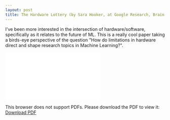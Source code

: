 ```yaml
---
layout: post
title: The Hardware Lottery (by Sara Hooker, at Google Research, Brain Team)
---
```


I've been more interested in the intersection of hardware/software, specifically as it relates to the future of ML. This is a really cool paper taking a birds-eye perspective of the question "How do limitations in hardware direct and shape research topics in Machine Learning?".

<object data="{{ site.baseurl }}/static/hardware_lottery.pdf" type="application/pdf" width="700px" height="700px">
    <embed src="{{ site.baseurl }}/static/qu-supremacy.pdf">
        <p>This browser does not support PDFs. Please download the PDF to view it: <a href="{{ site.baseurl }}/static/qu-supremacy.pdf">Download PDF</a></p>
    </embed>
</object>